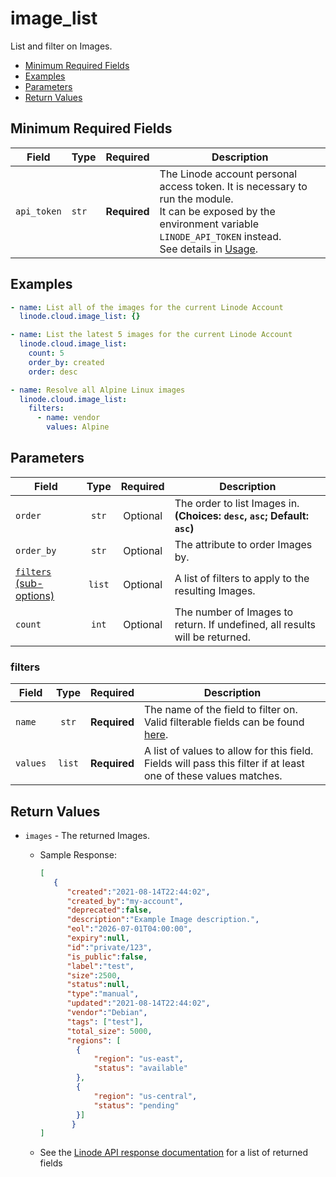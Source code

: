 # image_list

List and filter on Images.

- [Minimum Required Fields](#minimum-required-fields)
- [Examples](#examples)
- [Parameters](#parameters)
- [Return Values](#return-values)

## Minimum Required Fields
| Field       | Type  | Required     | Description                                                                                                                                                                                                              |
|-------------|-------|--------------|--------------------------------------------------------------------------------------------------------------------------------------------------------------------------------------------------------------------------|
| `api_token` | `str` | **Required** | The Linode account personal access token. It is necessary to run the module. <br/>It can be exposed by the environment variable `LINODE_API_TOKEN` instead. <br/>See details in [Usage](https://github.com/linode/ansible_linode?tab=readme-ov-file#usage). |

## Examples

```yaml
- name: List all of the images for the current Linode Account
  linode.cloud.image_list: {}
```

```yaml
- name: List the latest 5 images for the current Linode Account
  linode.cloud.image_list:
    count: 5
    order_by: created
    order: desc
```

```yaml
- name: Resolve all Alpine Linux images
  linode.cloud.image_list:
    filters:
      - name: vendor
        values: Alpine
```


## Parameters

| Field     | Type | Required | Description                                                                  |
|-----------|------|----------|------------------------------------------------------------------------------|
| `order` | <center>`str`</center> | <center>Optional</center> | The order to list Images in.  **(Choices: `desc`, `asc`; Default: `asc`)** |
| `order_by` | <center>`str`</center> | <center>Optional</center> | The attribute to order Images by.   |
| [`filters` (sub-options)](#filters) | <center>`list`</center> | <center>Optional</center> | A list of filters to apply to the resulting Images.   |
| `count` | <center>`int`</center> | <center>Optional</center> | The number of Images to return. If undefined, all results will be returned.   |

### filters

| Field     | Type | Required | Description                                                                  |
|-----------|------|----------|------------------------------------------------------------------------------|
| `name` | <center>`str`</center> | <center>**Required**</center> | The name of the field to filter on. Valid filterable fields can be found [here](https://www.linode.com/docs/api/images/#images-list__responses).   |
| `values` | <center>`list`</center> | <center>**Required**</center> | A list of values to allow for this field. Fields will pass this filter if at least one of these values matches.   |

## Return Values

- `images` - The returned Images.

    - Sample Response:
        ```json
        [
           {
              "created":"2021-08-14T22:44:02",
              "created_by":"my-account",
              "deprecated":false,
              "description":"Example Image description.",
              "eol":"2026-07-01T04:00:00",
              "expiry":null,
              "id":"private/123",
              "is_public":false,
              "label":"test",
              "size":2500,
              "status":null,
              "type":"manual",
              "updated":"2021-08-14T22:44:02",
              "vendor":"Debian",
              "tags": ["test"],
              "total_size": 5000,
              "regions": [
                {
                    "region": "us-east",
                    "status": "available"
                },
                {
                    "region": "us-central",
                    "status": "pending"
                }]
               }
        ]
        ```
    - See the [Linode API response documentation](https://www.linode.com/docs/api/images/#images-list__responses) for a list of returned fields


